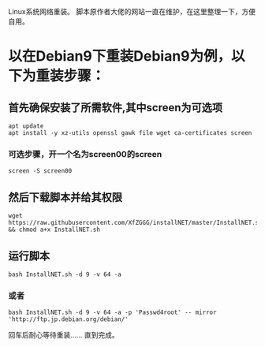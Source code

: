 Linux系统网络重装。
脚本原作者大佬的网站一直在维护，在这里整理一下，方便自用。

# 以在Debian9下重装Debian9为例，以下为重装步骤：

## 首先确保安装了所需软件,其中screen为可选项
```
apt update
apt install -y xz-utils openssl gawk file wget ca-certificates screen
```

### 可选步骤，开一个名为screen00的screen
```
screen -S screen00
```

## 然后下载脚本并给其权限
```
wget https://raw.githubusercontent.com/XfZGGG/installNET/master/InstallNET.sh && chmod a+x InstallNET.sh
```

## 运行脚本
```
bash InstallNET.sh -d 9 -v 64 -a
```
### 或者
```
bash InstallNET.sh -d 9 -v 64 -a -p 'Passwd4root' -- mirror 'http://ftp.jp.debian.org/debian/'
```
回车后耐心等待重装……
直到完成。
